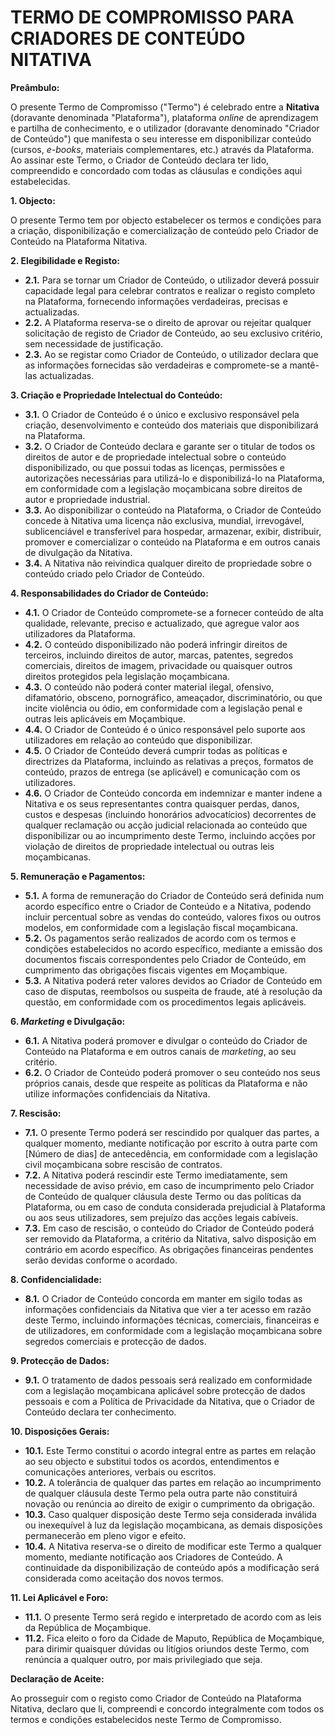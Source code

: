 # TERMO DE COMPROMISSO PARA CRIADORES DE CONTEÚDO NITATIVA

**Preâmbulo:**

O presente Termo de Compromisso ("Termo") é celebrado entre a **Nitativa** (doravante denominada "Plataforma"), plataforma *online* de aprendizagem e partilha de conhecimento, e o utilizador (doravante denominado "Criador de Conteúdo") que manifesta o seu interesse em disponibilizar conteúdo (cursos, *e-books*, materiais complementares, etc.) através da Plataforma. Ao assinar este Termo, o Criador de Conteúdo declara ter lido, compreendido e concordado com todas as cláusulas e condições aqui estabelecidas.

**1. Objecto:**

O presente Termo tem por objecto estabelecer os termos e condições para a criação, disponibilização e comercialização de conteúdo pelo Criador de Conteúdo na Plataforma Nitativa.

**2. Elegibilidade e Registo:**

* **2.1.** Para se tornar um Criador de Conteúdo, o utilizador deverá possuir capacidade legal para celebrar contratos e realizar o registo completo na Plataforma, fornecendo informações verdadeiras, precisas e actualizadas.
* **2.2.** A Plataforma reserva-se o direito de aprovar ou rejeitar qualquer solicitação de registo de Criador de Conteúdo, ao seu exclusivo critério, sem necessidade de justificação.
* **2.3.** Ao se registar como Criador de Conteúdo, o utilizador declara que as informações fornecidas são verdadeiras e compromete-se a mantê-las actualizadas.

**3. Criação e Propriedade Intelectual do Conteúdo:**

* **3.1.** O Criador de Conteúdo é o único e exclusivo responsável pela criação, desenvolvimento e conteúdo dos materiais que disponibilizará na Plataforma.
* **3.2.** O Criador de Conteúdo declara e garante ser o titular de todos os direitos de autor e de propriedade intelectual sobre o conteúdo disponibilizado, ou que possui todas as licenças, permissões e autorizações necessárias para utilizá-lo e disponibilizá-lo na Plataforma, em conformidade com a legislação moçambicana sobre direitos de autor e propriedade industrial.
* **3.3.** Ao disponibilizar o conteúdo na Plataforma, o Criador de Conteúdo concede à Nitativa uma licença não exclusiva, mundial, irrevogável, sublicenciável e transferível para hospedar, armazenar, exibir, distribuir, promover e comercializar o conteúdo na Plataforma e em outros canais de divulgação da Nitativa.
* **3.4.** A Nitativa não reivindica qualquer direito de propriedade sobre o conteúdo criado pelo Criador de Conteúdo.

**4. Responsabilidades do Criador de Conteúdo:**

* **4.1.** O Criador de Conteúdo compromete-se a fornecer conteúdo de alta qualidade, relevante, preciso e actualizado, que agregue valor aos utilizadores da Plataforma.
* **4.2.** O conteúdo disponibilizado não poderá infringir direitos de terceiros, incluindo direitos de autor, marcas, patentes, segredos comerciais, direitos de imagem, privacidade ou quaisquer outros direitos protegidos pela legislação moçambicana.
* **4.3.** O conteúdo não poderá conter material ilegal, ofensivo, difamatório, obsceno, pornográfico, ameaçador, discriminatório, ou que incite violência ou ódio, em conformidade com a legislação penal e outras leis aplicáveis em Moçambique.
* **4.4.** O Criador de Conteúdo é o único responsável pelo suporte aos utilizadores em relação ao conteúdo que disponibilizar.
* **4.5.** O Criador de Conteúdo deverá cumprir todas as políticas e directrizes da Plataforma, incluindo as relativas a preços, formatos de conteúdo, prazos de entrega (se aplicável) e comunicação com os utilizadores.
* **4.6.** O Criador de Conteúdo concorda em indemnizar e manter indene a Nitativa e os seus representantes contra quaisquer perdas, danos, custos e despesas (incluindo honorários advocatícios) decorrentes de qualquer reclamação ou acção judicial relacionada ao conteúdo que disponibilizar ou ao incumprimento deste Termo, incluindo acções por violação de direitos de propriedade intelectual ou outras leis moçambicanas.

**5. Remuneração e Pagamentos:**

* **5.1.** A forma de remuneração do Criador de Conteúdo será definida num acordo específico entre o Criador de Conteúdo e a Nitativa, podendo incluir percentual sobre as vendas do conteúdo, valores fixos ou outros modelos, em conformidade com a legislação fiscal moçambicana.
* **5.2.** Os pagamentos serão realizados de acordo com os termos e condições estabelecidos no acordo específico, mediante a emissão dos documentos fiscais correspondentes pelo Criador de Conteúdo, em cumprimento das obrigações fiscais vigentes em Moçambique.
* **5.3.** A Nitativa poderá reter valores devidos ao Criador de Conteúdo em caso de disputas, reembolsos ou suspeita de fraude, até à resolução da questão, em conformidade com os procedimentos legais aplicáveis.

**6. *Marketing* e Divulgação:**

* **6.1.** A Nitativa poderá promover e divulgar o conteúdo do Criador de Conteúdo na Plataforma e em outros canais de *marketing*, ao seu critério.
* **6.2.** O Criador de Conteúdo poderá promover o seu conteúdo nos seus próprios canais, desde que respeite as políticas da Plataforma e não utilize informações confidenciais da Nitativa.

**7. Rescisão:**

* **7.1.** O presente Termo poderá ser rescindido por qualquer das partes, a qualquer momento, mediante notificação por escrito à outra parte com [Número de dias] de antecedência, em conformidade com a legislação civil moçambicana sobre rescisão de contratos.
* **7.2.** A Nitativa poderá rescindir este Termo imediatamente, sem necessidade de aviso prévio, em caso de incumprimento pelo Criador de Conteúdo de qualquer cláusula deste Termo ou das políticas da Plataforma, ou em caso de conduta considerada prejudicial à Plataforma ou aos seus utilizadores, sem prejuízo das acções legais cabíveis.
* **7.3.** Em caso de rescisão, o conteúdo do Criador de Conteúdo poderá ser removido da Plataforma, a critério da Nitativa, salvo disposição em contrário em acordo específico. As obrigações financeiras pendentes serão devidas conforme o acordado.

**8. Confidencialidade:**

* **8.1.** O Criador de Conteúdo concorda em manter em sigilo todas as informações confidenciais da Nitativa que vier a ter acesso em razão deste Termo, incluindo informações técnicas, comerciais, financeiras e de utilizadores, em conformidade com a legislação moçambicana sobre segredos comerciais e protecção de dados.

**9. Protecção de Dados:**

* **9.1.** O tratamento de dados pessoais será realizado em conformidade com a legislação moçambicana aplicável sobre protecção de dados pessoais e com a Política de Privacidade da Nitativa, que o Criador de Conteúdo declara ter conhecimento.

**10. Disposições Gerais:**

* **10.1.** Este Termo constitui o acordo integral entre as partes em relação ao seu objecto e substitui todos os acordos, entendimentos e comunicações anteriores, verbais ou escritos.
* **10.2.** A tolerância de qualquer das partes em relação ao incumprimento de qualquer cláusula deste Termo pela outra parte não constituirá novação ou renúncia ao direito de exigir o cumprimento da obrigação.
* **10.3.** Caso qualquer disposição deste Termo seja considerada inválida ou inexequível à luz da legislação moçambicana, as demais disposições permanecerão em pleno vigor e efeito.
* **10.4.** A Nitativa reserva-se o direito de modificar este Termo a qualquer momento, mediante notificação aos Criadores de Conteúdo. A continuidade da disponibilização de conteúdo após a modificação será considerada como aceitação dos novos termos.

**11. Lei Aplicável e Foro:**

* **11.1.** O presente Termo será regido e interpretado de acordo com as leis da República de Moçambique.
* **11.2.** Fica eleito o foro da Cidade de Maputo, República de Moçambique, para dirimir quaisquer dúvidas ou litígios oriundos deste Termo, com renúncia a qualquer outro, por mais privilegiado que seja.

**Declaração de Aceite:**

Ao prosseguir com o registo como Criador de Conteúdo na Plataforma Nitativa, declaro que li, compreendi e concordo integralmente com todos os termos e condições estabelecidos neste Termo de Compromisso.


